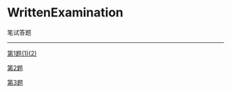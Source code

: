 # WrittenExamination
笔试答题
***
[第1题(1)(2)](https://github.com/MicroSharpAnt/WrittenExamination/blob/main/MoveGameObject.cs)

[第2题](https://github.com/MicroSharpAnt/WrittenExamination/blob/main/LeftNodes.cs)

[第3题](https://github.com/MicroSharpAnt/WrittenExamination/blob/main/使用过的UI框架.md)

